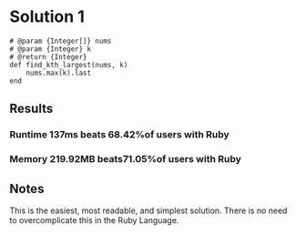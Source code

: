 # Solution 1  
```
# @param {Integer[]} nums
# @param {Integer} k
# @return {Integer}
def find_kth_largest(nums, k)
    nums.max(k).last
end 
```

## Results 
### Runtime 137ms beats 68.42%of users with Ruby
### Memory 219.92MB beats71.05%of users with Ruby

## Notes 
This is the easiest, most readable, and simplest solution. There is no need to overcomplicate this in the Ruby Language.


